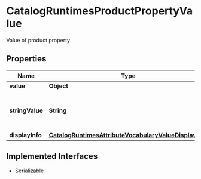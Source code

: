 

# CatalogRuntimesProductPropertyValue

Value of product property

## Properties

| Name | Type | Description | Notes |
|------------ | ------------- | ------------- | -------------|
|**value** | **Object** |  |  [optional] |
|**stringValue** | **String** | Localized Value in the language of the locale code |  [optional] |
|**displayInfo** | [**CatalogRuntimesAttributeVocabularyValueDisplayInfo**](CatalogRuntimesAttributeVocabularyValueDisplayInfo.md) |  |  [optional] |


## Implemented Interfaces

* Serializable


